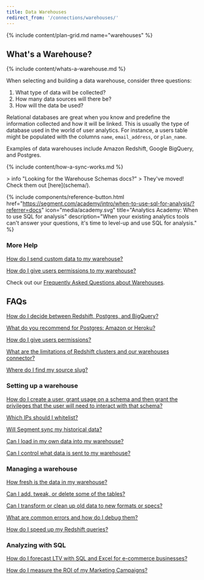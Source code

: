 ```yaml
---
title: Data Warehouses
redirect_from: '/connections/warehouses/'
---
```


{% include content/plan-grid.md name="warehouses" %}

## What's a Warehouse?

{% include content/whats-a-warehouse.md %}


When selecting and building a data warehouse, consider three questions:

1.  What type of data will be collected?
2.  How many data sources will there be?
3.  How will the data be used?

Relational databases are great when you know and predefine the information collected and how it will be linked. This is usually the type of database used in the world of user analytics. For instance, a users table might be populated with the columns `name`, `email_address`, or `plan_name`.

Examples of data warehouses include Amazon Redshift, Google BigQuery, and Postgres.

{% include content/how-a-sync-works.md %}

<div data-headings-anchors id="warehouse-schemas"></div>
> info "Looking for the Warehouse Schemas docs?"
>  They've moved! Check them out [here](schema/).

{% include components/reference-button.html href="https://segment.com/academy/intro/when-to-use-sql-for-analysis/?referrer=docs" icon="media/academy.svg" title="Analytics Academy: When to use SQL for analysis" description="When your existing analytics tools can't answer your questions, it's time to level-up and use SQL for analysis." %}

### More Help

[How do I send custom data to my warehouse?](/docs/connections/storage/warehouses/faq/#what-if-i-want-to-add-custom-data-to-my-warehouse)

[How do I give users permissions to my warehouse?](/docs/connections/storage/warehouses/add-warehouse-users/)

Check out our [Frequently Asked Questions about Warehouses](/docs/connections/storage/warehouses/faq/).

<!-- and [a list of helpful queries to get you started](https://help.segment.com/hc/en-us/articles/205577035-Common-Segment-SQL-Queries). --> 

## FAQs

[How do I decide between Redshift, Postgres, and BigQuery?](/docs/connections/storage/warehouses/choose-warehouse/)

[What do you recommend for Postgres: Amazon or Heroku?](/docs/connections/storage/warehouses/choose-warehouse/)

[How do I give users permissions?](/docs/connections/storage/warehouses/add-warehouse-users/)

[What are the limitations of Redshift clusters and our warehouses connector?](/docs/connections/storage/warehouses/redshift-faq/)

[Where do I find my source slug?](/docs/connections/storage/warehouses/faq/#how-do-i-find-my-source-slug)

### Setting up a warehouse

[How do I create a user, grant usage on a schema and then grant the privileges that the user will need to interact with that schema?](/docs/connections/storage/warehouses/add-warehouse-users/)

[Which IPs should I whitelist?](/docs/connections/storage/warehouses/faq/#which-ips-should-i-whitelist)

[Will Segment sync my historical data?](/docs/connections/storage/warehouses/faq/#will-segment-sync-my-historical-data)

[Can I load in my own data into my warehouse?](/docs/connections/storage/warehouses/faq/#what-if-i-want-to-add-custom-data-to-my-warehouse)

[Can I control what data is sent to my warehouse?](/docs/connections/storage/warehouses/faq/#can-i-control-what-data-is-sent-to-my-warehouse)

### Managing a warehouse

[How fresh is the data in my warehouse?](/docs/connections/storage/warehouses/faq/#how-fresh-is-the-data-in-segment-warehouses)

[Can I add, tweak, or delete some of the tables?](/docs/connections/storage/warehouses/faq/#can-we-add-tweak-or-delete-some-of-the-tables)

[Can I transform or clean up old data to new formats or specs?](/docs/connections/storage/warehouses/faq/#can-we-transform-or-clean-up-old-data-to-new-formats-or-specs)

[What are common errors and how do I debug them?](/docs/connections/storage/warehouses/warehouse-errors/)

[How do I speed up my Redshift queries?](/docs/connections/storage/warehouses/redshift-tuning/)

### Analyzing with SQL

[How do I forecast LTV with SQL and Excel for e-commerce businesses?](/docs/guides/how-to-guides/forecast-with-sql/)

[How do I measure the ROI of my Marketing Campaigns?](/docs/guides/how-to-guides/measure-marketing-roi/)
